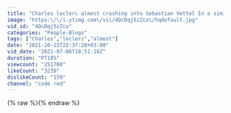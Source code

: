 ```yaml
---
title: "Charles leclerc almost crashing into Sebastian Vettel In a similar way 😱😱😱😱"
image: "https:\/\/i.ytimg.com\/vi\/4QcDqj5zZco\/hqdefault.jpg"
vid_id: "4QcDqj5zZco"
categories: "People-Blogs"
tags: ["Charles","leclerc","almost"]
date: "2021-10-23T22:37:28+03:00"
vid_date: "2021-07-06T18:51:16Z"
duration: "PT10S"
viewcount: "251700"
likeCount: "3239"
dislikeCount: "159"
channel: "code red"
---
```

{% raw %}{% endraw %}
